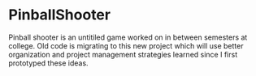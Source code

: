 # PinballShooter
Pinball shooter is an untitiled game worked on in between semesters at college. Old code is migrating to this new project which will use better organization and project management strategies learned since I first prototyped these ideas. 
